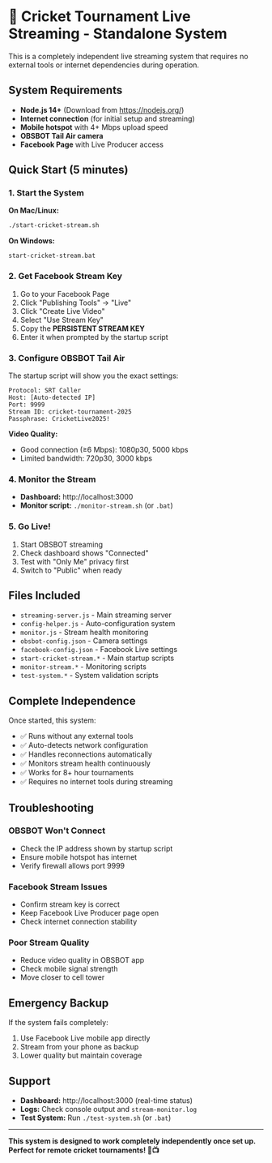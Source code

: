 # 🏏 Cricket Tournament Live Streaming - Standalone System

This is a completely independent live streaming system that requires no external tools or internet dependencies during operation.

## System Requirements

- **Node.js 14+** (Download from https://nodejs.org/)
- **Internet connection** (for initial setup and streaming)
- **Mobile hotspot** with 4+ Mbps upload speed
- **OBSBOT Tail Air camera**
- **Facebook Page** with Live Producer access

## Quick Start (5 minutes)

### 1. Start the System
**On Mac/Linux:**
```bash
./start-cricket-stream.sh
```

**On Windows:**
```
start-cricket-stream.bat
```

### 2. Get Facebook Stream Key
1. Go to your Facebook Page
2. Click "Publishing Tools" → "Live"
3. Click "Create Live Video" 
4. Select "Use Stream Key"
5. Copy the **PERSISTENT STREAM KEY**
6. Enter it when prompted by the startup script

### 3. Configure OBSBOT Tail Air
The startup script will show you the exact settings:

```
Protocol: SRT Caller
Host: [Auto-detected IP]
Port: 9999
Stream ID: cricket-tournament-2025
Passphrase: CricketLive2025!
```

**Video Quality:**
- Good connection (≥6 Mbps): 1080p30, 5000 kbps
- Limited bandwidth: 720p30, 3000 kbps

### 4. Monitor the Stream
- **Dashboard:** http://localhost:3000
- **Monitor script:** `./monitor-stream.sh` (or `.bat`)

### 5. Go Live!
1. Start OBSBOT streaming
2. Check dashboard shows "Connected"
3. Test with "Only Me" privacy first
4. Switch to "Public" when ready

## Files Included

- `streaming-server.js` - Main streaming server
- `config-helper.js` - Auto-configuration system
- `monitor.js` - Stream health monitoring
- `obsbot-config.json` - Camera settings
- `facebook-config.json` - Facebook Live settings
- `start-cricket-stream.*` - Main startup scripts
- `monitor-stream.*` - Monitoring scripts
- `test-system.*` - System validation scripts

## Complete Independence

Once started, this system:
- ✅ Runs without any external tools
- ✅ Auto-detects network configuration
- ✅ Handles reconnections automatically
- ✅ Monitors stream health continuously
- ✅ Works for 8+ hour tournaments
- ✅ Requires no internet tools during streaming

## Troubleshooting

### OBSBOT Won't Connect
- Check the IP address shown by startup script
- Ensure mobile hotspot has internet
- Verify firewall allows port 9999

### Facebook Stream Issues
- Confirm stream key is correct
- Keep Facebook Live Producer page open
- Check internet connection stability

### Poor Stream Quality
- Reduce video quality in OBSBOT app
- Check mobile signal strength
- Move closer to cell tower

## Emergency Backup

If the system fails completely:
1. Use Facebook Live mobile app directly
2. Stream from your phone as backup
3. Lower quality but maintain coverage

## Support

- **Dashboard:** http://localhost:3000 (real-time status)
- **Logs:** Check console output and `stream-monitor.log`
- **Test System:** Run `./test-system.sh` (or `.bat`)

---

**This system is designed to work completely independently once set up. Perfect for remote cricket tournaments! 🏏📺**
